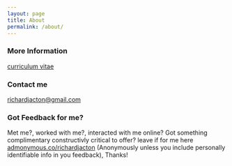 ```yaml
---
layout: page
title: About
permalink: /about/
---
```


### More Information

[curriculum vitae](https://richardjacton.github.io/CV/RichardJActon_CV.html)

### Contact me

[richardjacton@gmail.com](mailto:richardjacton@gmail.com)

### Got Feedback for me?

Met me?, worked with me?, interacted with me online? Got something complimentary constructivly critical to offer? leave if for me here [admonymous.co/richardjacton](https://www.admonymous.co/richardjacton) (Anonymously unless you include personally identifiable info in you feedback), Thanks!



